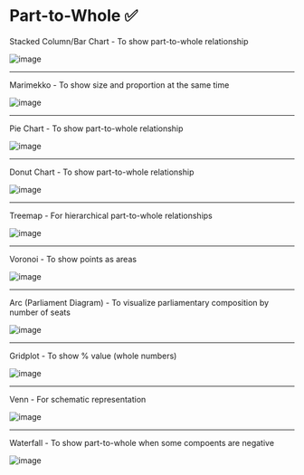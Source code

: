 # Part-to-Whole ✅

Stacked Column/Bar Chart - To show part-to-whole relationship

![image](https://github.com/avatorl/Deneb-Vega-Templates/assets/59934292/dc662481-4820-4fe8-bee6-ed9dc3b9d3a8)

---

Marimekko - To show size and proportion at the same time

![image](https://github.com/avatorl/Deneb-Vega-Templates/assets/59934292/2c84f746-f026-4b65-96eb-0111dc67dc54)

---

Pie Chart - To show part-to-whole relationship

![image](https://github.com/avatorl/Deneb-Vega-Templates/assets/59934292/2c705207-69b5-4303-9789-5efaff2da9c6)

---

 Donut Chart - To show part-to-whole relationship
 
![image](https://github.com/avatorl/Deneb-Vega-Templates/assets/59934292/a406f9ce-236b-471a-86d0-aca0dade5205)

---

Treemap - For hierarchical part-to-whole relationships

![image](https://github.com/avatorl/Deneb-Vega-Templates/assets/59934292/b568ca89-b176-4f49-a079-8f073109f953)

---

Voronoi - To show points as areas

![image](https://github.com/avatorl/Deneb-Vega-Templates/assets/59934292/bd9d875b-cc82-4c75-bb8b-bf17f71bc51e)

---

Arc (Parliament Diagram) - To visualize parliamentary composition by number of seats

![image](https://github.com/avatorl/Deneb-Vega-Templates/assets/59934292/16ebcfa8-bd51-4a52-8bbf-d858fea445fa)

---

Gridplot - To show % value (whole numbers)

![image](https://github.com/avatorl/Deneb-Vega-Templates/assets/59934292/e8f1ee4d-ef64-45e6-a7a1-f4a6544f0983)

---

Venn - For schematic representation

![image](https://github.com/avatorl/Deneb-Vega-Templates/assets/59934292/0f7a9a24-9986-41f6-b923-8fdba52b8050)

---

Waterfall - To show part-to-whole when some compoents are negative

![image](https://github.com/avatorl/Deneb-Vega-Templates/assets/59934292/bedcda49-c1a0-42c8-b9b6-d0370b969dbf)

